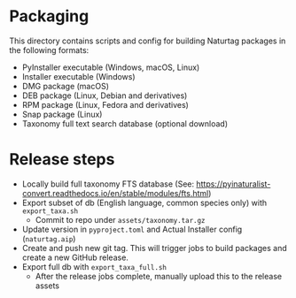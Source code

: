 # Packaging
This directory contains scripts and config for building Naturtag packages in the following formats:
* PyInstaller executable (Windows, macOS, Linux)
* Installer executable (Windows)
* DMG package (macOS)
* DEB package (Linux, Debian and derivatives)
* RPM package (Linux, Fedora and derivatives)
* Snap package (Linux)
* Taxonomy full text search database (optional download)

# Release steps
* Locally build full taxonomy FTS database (See: https://pyinaturalist-convert.readthedocs.io/en/stable/modules/fts.html)
* Export subset of db (English language, common species only) with `export_taxa.sh`
  * Commit to repo under `assets/taxonomy.tar.gz`
* Update version in `pyproject.toml` and Actual Installer config (`naturtag.aip`)
* Create and push new git tag. This will trigger jobs to build packages and create a new GitHub release.
* Export full db with `export_taxa_full.sh`
  * After the release jobs complete, manually upload this to the release assets
